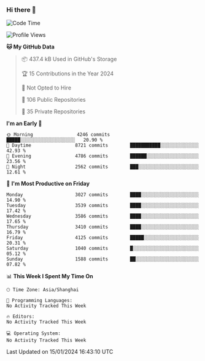 ### Hi there 👋

<!--
**qbosen/qbosen** is a ✨ _special_ ✨ repository because its `README.md` (this file) appears on your GitHub profile.

Here are some ideas to get you started:

- 🔭 I’m currently working on ...
- 🌱 I’m currently learning ...
- 👯 I’m looking to collaborate on ...
- 🤔 I’m looking for help with ...
- 💬 Ask me about ...
- 📫 How to reach me: ...
- 😄 Pronouns: ...
- ⚡ Fun fact: ...
-->

<!--START_SECTION:waka-->
![Code Time](http://img.shields.io/badge/Code%20Time-2%2C111%20hrs%2036%20mins-blue)

![Profile Views](http://img.shields.io/badge/Profile%20Views-0-blue)

**🐱 My GitHub Data** 

> 📦 437.4 kB Used in GitHub's Storage 
 > 
> 🏆 15 Contributions in the Year 2024
 > 
> 🚫 Not Opted to Hire
 > 
> 📜 106 Public Repositories 
 > 
> 🔑 35 Private Repositories 
 > 
**I'm an Early 🐤** 

```text
🌞 Morning                4246 commits        █████░░░░░░░░░░░░░░░░░░░░   20.90 % 
🌆 Daytime                8721 commits        ███████████░░░░░░░░░░░░░░   42.93 % 
🌃 Evening                4786 commits        ██████░░░░░░░░░░░░░░░░░░░   23.56 % 
🌙 Night                  2562 commits        ███░░░░░░░░░░░░░░░░░░░░░░   12.61 % 
```
📅 **I'm Most Productive on Friday** 

```text
Monday                   3027 commits        ████░░░░░░░░░░░░░░░░░░░░░   14.90 % 
Tuesday                  3539 commits        ████░░░░░░░░░░░░░░░░░░░░░   17.42 % 
Wednesday                3586 commits        ████░░░░░░░░░░░░░░░░░░░░░   17.65 % 
Thursday                 3410 commits        ████░░░░░░░░░░░░░░░░░░░░░   16.79 % 
Friday                   4125 commits        █████░░░░░░░░░░░░░░░░░░░░   20.31 % 
Saturday                 1040 commits        █░░░░░░░░░░░░░░░░░░░░░░░░   05.12 % 
Sunday                   1588 commits        ██░░░░░░░░░░░░░░░░░░░░░░░   07.82 % 
```


📊 **This Week I Spent My Time On** 

```text
🕑︎ Time Zone: Asia/Shanghai

💬 Programming Languages: 
No Activity Tracked This Week

🔥 Editors: 
No Activity Tracked This Week

💻 Operating System: 
No Activity Tracked This Week
```


 Last Updated on 15/01/2024 16:43:10 UTC
<!--END_SECTION:waka-->

